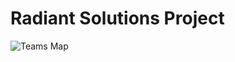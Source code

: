 # Radiant Solutions Project

![Teams Map](https://user-images.githubusercontent.com/25868208/44828118-5f9fc700-abe4-11e8-81f1-f1478420c7ab.png)
